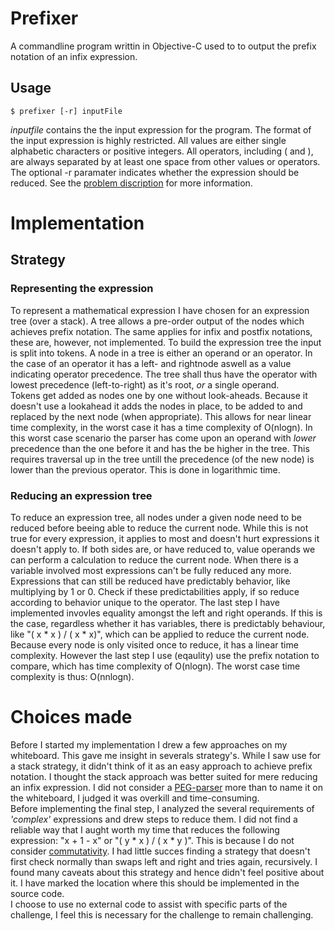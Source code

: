 # Prefixer
A commandline program writtin in Objective-C used to to output the prefix notation of an infix expression.

## Usage

    $ prefixer [-r] inputFile

*inputfile* contains the the input expression for the program. The format of the input expression is highly restricted. All values are either single alphabetic characters or positive integers. All operators, including ( and ), are always separated by at least one space from other values  or operators. The optional -r paramater indicates whether the expression should be reduced. See the [problem discription](http://justin.tv/problems/prefixer/) for more information.

# Implementation
## Strategy
### Representing the expression
To represent a mathematical expression I have chosen for an expression tree (over a stack). A tree allows a pre-order output of the nodes which achieves prefix notation. The same applies for infix and postfix notations, these are, however, not implemented. To build the expression tree the input is split into tokens. A node in a tree is either an operand or an operator. In the case of an operator it has a left- and rightnode aswell as a value indicating operator precedence. The tree shall thus have the operator with lowest precedence (left-to-right) as it's root, *or* a single operand.  
Tokens get added as nodes one by one without look-aheads. Because it doesn't use a lookahead it adds the nodes in place, to be added to and replaced by the next node (when appropriate). This allows for near linear time complexity, in the worst case it has a time complexity of O(nlogn). In this worst case scenario the parser has come upon an operand with *lower* precedence than the one before it and has the be higher in the tree. This requires traversal up in the tree untill the precedence (of the new node) is lower than the previous operator. This is done in logarithmic time.

### Reducing an expression tree
To reduce an expression tree, all nodes under a given node need to be reduced before beeing able to reduce the current node. While this is not true for every expression, it applies to most and doesn't hurt expressions it doesn't apply to. If both sides are, or have reduced to, value operands we can perform a calculation to reduce the current node. When there is a variable involved most expressions can't be fully reduced any more. Expressions that can still be reduced have predictably behavior, like multiplying by 1 or 0. Check if these predictabilities apply, if so reduce according to behavior unique to the operator. The last step I have implemented invovles equality amongst the left and right operands. If this is the case, regardless whether it has variables, there is predictably behaviour, like "( x * x ) / ( x * x)", which can be applied to reduce the current node. Because every node is only visited once to reduce, it has a linear time complexity. However the last step I use (eqaulity) use the prefix notation to compare, which has time complexity of O(nlogn). The worst case time complexity is thus: O(nnlogn).

# Choices made
Before I started my implementation I drew a few approaches on my whiteboard. This gave me insight in severals strategy's. While I saw use for a stack strategy, it didn't think of it as an easy approach to achieve prefix notation. I thought the stack approach was better suited for mere reducing an infix expression. I did not consider a [PEG-parser](http://u.xeago.nl/peg) more than to name it on the whiteboard, I judged it was overkill and time-consuming.  
Before implementing the final step, I analyzed the several requirements of *'complex'* expressions and drew steps to reduce them. I did not find a reliable way that I aught worth my time that reduces the following expression: "x + 1 - x" or "( y * x ) / ( x * y )". This is because I do not consider [commutativity](http://u.xeago.nl/commutativity). I had little succes finding a strategy that doesn't first check normally than swaps left and right and tries again, recursively. I found many caveats about this strategy and hence didn't feel positive about it. I have marked the location where this should be implemented in the source code.  
I choose to use no external code to assist with specific parts of the challenge, I feel this is necessary for the challenge to remain challenging.